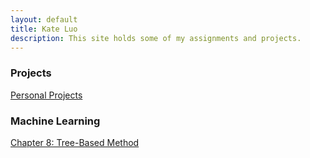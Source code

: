 ```yaml
---
layout: default
title: Kate Luo 
description: This site holds some of my assignments and projects. 
---
```


### Projects

[Personal Projects](/code/index.md)


### Machine Learning
[Chapter 8: Tree-Based Method](/Group_Project/index.md)
